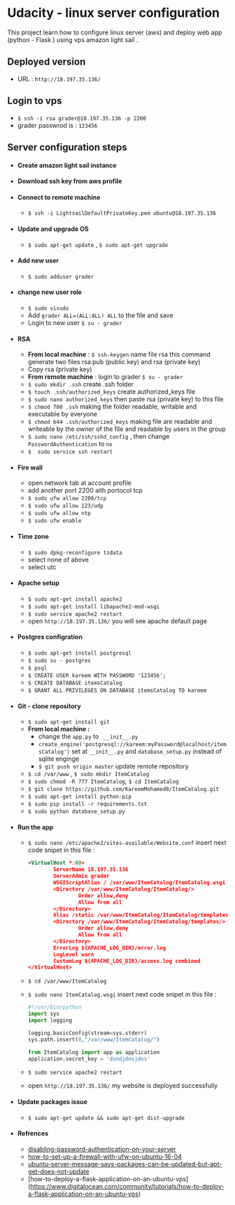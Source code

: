 # Udacity - linux server configuration
This project learn how to configure linux server (aws) and deploy web app (python - Flask ) using vps amazon light sail . 

## Deployed version 
- URL : ``http://18.197.35.136/``
## Login to vps 
- ``$ ssh -i rsa grader@18.197.35.136 -p 2200``
- grader passwrod is : ``123456``
## Server configuration steps 
- #### Create amazon light sail instance
- #### Download ssh key from aws profile
- #### Connect to remote machine 
    - ``$ ssh -i LightsailDefaultPrivateKey.pem ubuntu@18.197.35.136``
- #### Update and upgrade OS 
    - `` $ sudo apt-get update `` , ``$ sudo apt-get upgrade`` 
- #### Add new user 
   - ``$ sudo adduser grader``
- #### change new user role
    - ``$ sudo visudo``
    - Add `` grader ALL=(ALL:ALL) ALL `` to the file and save
    - Login to new user ``$ su - grader``
- #### RSA
   -  __From local machine__ : ``$ ssh-keygen``  name file rsa this command generate two files rsa.pub (public key) and rsa (private key)
   -  Copy rsa (private key)
   -  __From remote machine__ : login to grader ``$ su - grader``
   -  ``$ sudo mkdir .ssh`` create .ssh folder 
   -  ``$ touch .ssh/authorized_keys`` create authorized_keys file
   -  ``$ sudo nano authorized_keys`` then paste rsa (private key) to this file
   -  ``$ chmod 700 .ssh`` making the folder readable, writable and executable by everyone
   -  ``$ chmod 644 .ssh/authorized_keys`` making file are readable and writeable by the owner of the file and readable by users in the group
   - ``$ sudo nano /etc/ssh/sshd_config`` , then change ``PasswordAuthentication`` to ``no``
   -  `$  sudo service ssh restart`
- #### Fire wall 
   - open network tab at account profile 
   - add another port 2200 aith portocol tcp 
   - ``$ sudo ufw allow 2200/tcp``
   - ``$ sudo ufw allow 123/udp``
   - ``$ sudo ufw allow ntp``
   - ``$ sudo ufw enable``

- #### Time zone
  - ``$ sudo dpkg-reconfigure tzdata``
  - select none of above
  - select utc 
- #### Apache setup 
   - ``$ sudo apt-get install apache2``
   - ``$ sudo apt-get install libapache2-mod-wsgi``
   - ``$ sudo service apache2 restart``
   - open ``http://18.197.35.136/`` you will see apache default page
- #### Postgres configration 
  - ``$ sudo apt-get install postgresql``
  - ``$ sudo su - postgres``
  - ``$ psql``
  - ``$ CREATE USER kareem WITH PASSWORD '123456';``
  - ``$ CREATE DATABASE itemsCatalog``
  - ``$ GRANT ALL PRIVILEGES ON DATABASE itemsCatalog TO kareem``
- #### Git - clone repository
   - ``$ sudo apt-get install git``
   - __From local machine :__ 
      - change the ``app.py`` to `` __init__.py``
      - ``create_engine('postgresql://kareem:myPassword@localhost/itemsCatalog')``
       set at ``__init__.py`` and ``database_setup.py`` instead of sqlite enginge 
      - ``$ git push origin master`` update remote repository 
   - ``$ cd /var/www`` , ``$ sudo mkdir ItemCatalog`` 
   - ``$ sudo chmod -R 777 ItemCatalog``, ``$ cd ItemCatalog``
   - ``$ git clone https://github.com/KareemMohamed0/ItemCatalog.git``
   - ``$ sudo apt-get install python-pip``
   - ``$ sudo pip install -r requirements.txt``
   - ``$ sudo python database_setup.py``
- #### Run the app 
  - `$ sudo nano /etc/apache2/sites-available/Website.conf` insert next code snipet in this file :
    ```xml
    <VirtualHost *:80>
            ServerName 18.197.35.136
            ServerAdmin grader
            WSGIScriptAlias / /var/www/ItemCatalog/ItemCatalog.wsgi
            <Directory /var/www/ItemCatalog/ItemCatalog/>
                    Order allow,deny
                    Allow from all
            </Directory>
            Alias /static /var/www/ItemCatalog/ItemCatalog/templates
            <Directory /var/www/ItemCatalog/ItemCatalog/templates/>
                    Order allow,deny
                    Allow from all
            </Directory>
            ErrorLog ${APACHE_LOG_DIR}/error.log
            LogLevel warn
            CustomLog ${APACHE_LOG_DIR}/access.log combined
    </VirtualHost>
    ```
  -   ``$ cd /var/www/ItemCatalog``
  -   ``$ sudo nano ItemCatalog.wsgi`` insert next code snipet in this file :
  
        ```python
        #!/usr/bin/python
        import sys
        import logging

        logging.basicConfig(stream=sys.stderr)
        sys.path.insert(0,"/var/www/ItemCatalog/")
        
        from ItemCatalog import app as application
        application.secret_key = 'dsndjdnsjdns'
        ```
    - ``$ sudo service apache2 restart``
    - open ``http://18.197.35.136/`` my website is deployed successfully
- #### Update packages issue 
    - ``$ sudo apt-get update && sudo apt-get dist-upgrade``
- #### Refrences
    - [disabling-password-authentication-on-your-server](https://www.digitalocean.com/community/tutorials/how-to-configure-ssh-key-based-authentication-on-a-linux-server#disabling-password-authentication-on-your-server)
    - [how-to-set-up-a-firewall-with-ufw-on-ubuntu-16-04](https://www.digitalocean.com/community/tutorials/how-to-set-up-a-firewall-with-ufw-on-ubuntu-16-04)
    - [ubuntu-server-message-says-packages-can-be-updated-but-apt-get-does-not-update](https://serverfault.com/questions/265410/ubuntu-server-message-says-packages-can-be-updated-but-apt-get-does-not-update)
    - [how-to-deploy-a-flask-application-on-an-ubuntu-vps] (https://www.digitalocean.com/community/tutorials/how-to-deploy-a-flask-application-on-an-ubuntu-vps)
